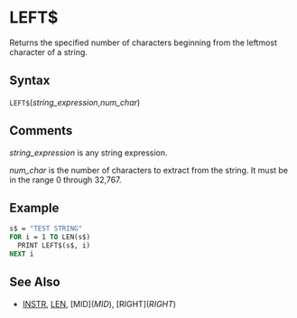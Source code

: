 # LEFT$

Returns the specified number of characters beginning from the leftmost character of a string.

## Syntax

`LEFT$`(*string_expression*,*num_char*)

## Comments

*string_expression* is any string expression.

*num_char* is the number of characters to extract from the string. It must be in the range 0 through 32,767.

## Example

```vb
s$ = "TEST STRING"
FOR i = 1 TO LEN(s$)
  PRINT LEFT$(s$, i)
NEXT i
```

## See Also

- [INSTR](INSTR), [LEN](LEN), [MID$](MID$), [RIGHT$](RIGHT$)
